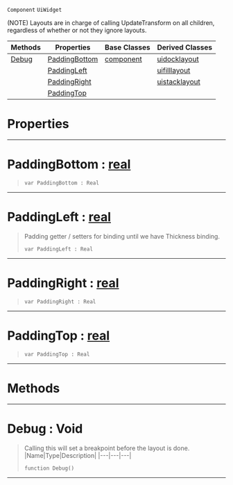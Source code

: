  `Component` `UiWidget`



(NOTE) Layouts are in charge of calling UpdateTransform on all children, regardless of whether or not they ignore layouts.

|Methods|Properties|Base Classes|Derived Classes|
|---|---|---|---|
|[ Debug](https://github.com/ArendDanielek/ZeroDocsTest/blob/master/code_reference/class_reference/uilayout.markdown#debug-void)|[ PaddingBottom](https://github.com/ArendDanielek/ZeroDocsTest/blob/master/code_reference/class_reference/uilayout.markdown#paddingbottom-zero-engin)|[component](https://github.com/ArendDanielek/ZeroDocsTest/blob/master/code_reference/class_reference/component.markdown)|[uidocklayout](https://github.com/ArendDanielek/ZeroDocsTest/blob/master/code_reference/class_reference/uidocklayout.markdown)|
| |[ PaddingLeft](https://github.com/ArendDanielek/ZeroDocsTest/blob/master/code_reference/class_reference/uilayout.markdown#paddingleft-zero-engine)| |[uifilllayout](https://github.com/ArendDanielek/ZeroDocsTest/blob/master/code_reference/class_reference/uifilllayout.markdown)|
| |[ PaddingRight](https://github.com/ArendDanielek/ZeroDocsTest/blob/master/code_reference/class_reference/uilayout.markdown#paddingright-zero-engine)| |[uistacklayout](https://github.com/ArendDanielek/ZeroDocsTest/blob/master/code_reference/class_reference/uistacklayout.markdown)|
| |[ PaddingTop](https://github.com/ArendDanielek/ZeroDocsTest/blob/master/code_reference/class_reference/uilayout.markdown#paddingtop-zero-engine-d)| | |


 #  Properties


---  
 #  PaddingBottom : [real](https://github.com/ArendDanielek/ZeroDocsTest/blob/master/code_reference/zilch_base_types/real.markdown)

> 
> ``` lang=cpp, name=Zilch
> var PaddingBottom : Real


---  
 #  PaddingLeft : [real](https://github.com/ArendDanielek/ZeroDocsTest/blob/master/code_reference/zilch_base_types/real.markdown)

> Padding getter / setters for binding until we have Thickness binding.
> ``` lang=cpp, name=Zilch
> var PaddingLeft : Real


---  
 #  PaddingRight : [real](https://github.com/ArendDanielek/ZeroDocsTest/blob/master/code_reference/zilch_base_types/real.markdown)

> 
> ``` lang=cpp, name=Zilch
> var PaddingRight : Real


---  
 #  PaddingTop : [real](https://github.com/ArendDanielek/ZeroDocsTest/blob/master/code_reference/zilch_base_types/real.markdown)

> 
> ``` lang=cpp, name=Zilch
> var PaddingTop : Real


---  
 #  Methods


---  
 #  Debug : Void

> Calling this will set a breakpoint before the layout is done.
> |Name|Type|Description|
> |---|---|---|
> ``` lang=cpp, name=Zilch
> function Debug()
> ``` 


---  
 
  
  
  
  
  
  
  

 